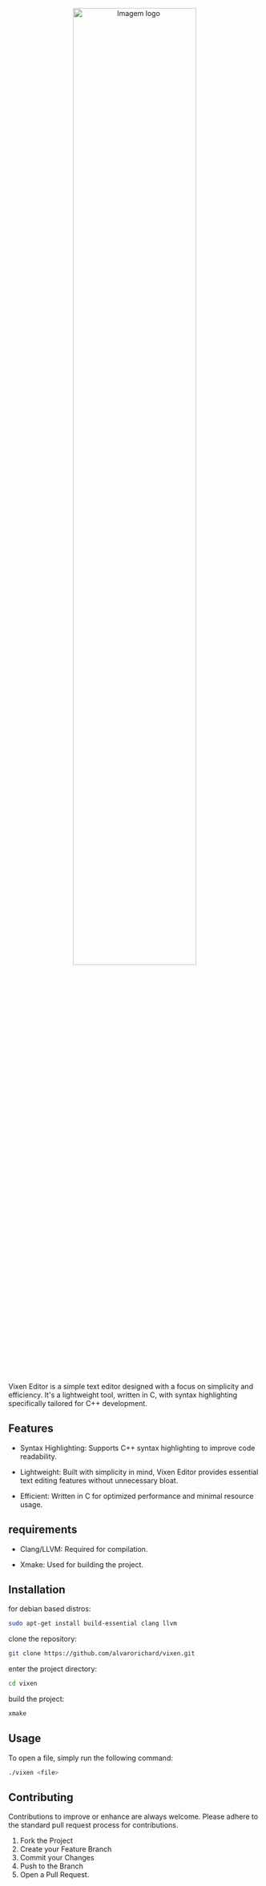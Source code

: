 


<p align="center">
    <img src="https://github.com/user-attachments/assets/96b236d8-e267-485d-ae95-13ffd09d3f9b" alt="Imagem logo" style="width: 70%;" />
</p>


Vixen Editor is a simple text editor designed with a focus on simplicity and efficiency. It's a lightweight tool, written in C, with syntax highlighting specifically tailored for C++ development.


## Features

* Syntax Highlighting: Supports C++ syntax highlighting to improve code readability.


* Lightweight: Built with simplicity in mind, Vixen Editor provides essential text editing features without unnecessary bloat.

* Efficient: Written in C for optimized performance and minimal resource usage.


## requirements

* Clang/LLVM: Required for compilation.

* Xmake: Used for building the project.


## Installation

for debian based distros:

```bash
sudo apt-get install build-essential clang llvm 
```

clone the repository:

```bash
git clone https://github.com/alvarorichard/vixen.git
```

enter the project directory:

```bash
cd vixen
```

build the project:

```bash
xmake
```


## Usage

To open a file, simply run the following command:

```bash
./vixen <file>
```

## Contributing

Contributions to improve or enhance are always welcome. Please adhere to the standard pull request process for contributions.


1. Fork the Project
2. Create your Feature Branch
3. Commit your Changes
4. Push to the Branch
5. Open a Pull Request.
